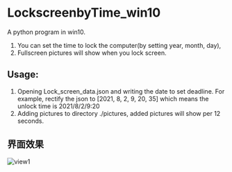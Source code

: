 # LockscreenbyTime_win10
A python program in win10.  
1. You can set the time to lock the computer(by setting  year, month, day), 
2. Fullscreen pictures will show when you lock screen.

## Usage:
1. Opening Lock_screen_data.json and writing the date to set deadline. For example, rectify the json to [2021, 8, 2, 9, 20, 35] 
which means the unlock time is 2021/8/2/9:20
2. Adding pictures to directory ./pictures, added pictures will show per 12 seconds.

## 界面效果
![view1](https://user-images.githubusercontent.com/50430387/127969048-99a11408-e3ce-4ce6-a167-756e8e2bc2f3.jpg)
